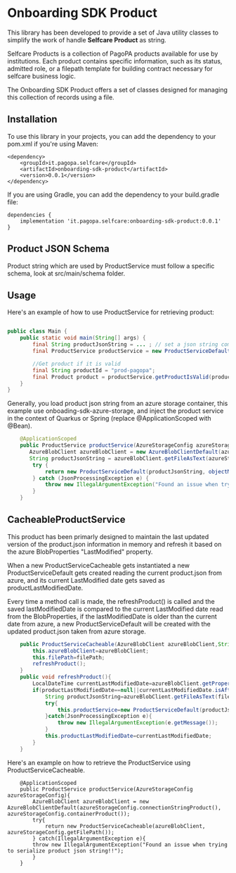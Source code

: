 # Onboarding SDK Product

This library has been developed to provide a set of Java utility classes to simplify the work of handle **Selfcare Product** as string.

Selfcare Products is a collection of PagoPA products available for use by institutions. Each product contains specific information, such as its status, admitted role, or a filepath template for building contract necessary for selfcare business logic. 

The Onboarding SDK Product offers a set of classes designed for managing this collection of records using a file.

## Installation

To use this library in your projects, you can add the dependency to your pom.xml if you're using Maven:

```shell script
<dependency>
    <groupId>it.pagopa.selfcare</groupId>
    <artifactId>onboarding-sdk-product</artifactId>
    <version>0.0.1</version>
</dependency>
```

If you are using Gradle, you can add the dependency to your build.gradle file:

```shell script
dependencies {
    implementation 'it.pagopa.selfcare:onboarding-sdk-product:0.0.1'
}
```
## Product JSON Schema

Product string which are used by ProductService must follow a specific schema, look at src/main/schema folder.

## Usage

Here's an example of how to use ProductService for retrieving product:

```java script

public class Main {
    public static void main(String[] args) {
        final String productJsonString = ... ; // set a json string compliant to a List of Product Pojo
        final ProductService productService = new ProductServiceDefault(productJsonString);

        //Get product if it is valid
        final String productId = "prod-pagopa";
        final Product product = productService.getProductIsValid(productId);
    }
}
```

Generally, you load product json string from an azure storage container, this example use onboading-sdk-azure-storage, and inject the product service in the context of Quarkus or Spring (replace @ApplicationScoped with @Bean). 

```java script
    @ApplicationScoped
    public ProductService productService(AzureStorageConfig azureStorageConfig){
       AzureBlobClient azureBlobClient = new AzureBlobClientDefault(azureStorageConfig.connectionStringProduct(), azureStorageConfig.containerProduct());
       String productJsonString = azureBlobClient.getFileAsText(azureStorageConfig.productFilepath());
        try {
            return new ProductServiceDefault(productJsonString, objectMapper());
        } catch (JsonProcessingException e) {
            throw new IllegalArgumentException("Found an issue when trying to serialize product json string!!");
        }
    }
 ```

## CacheableProductService

This product has been primarly designed to maintain the last updated version of the product.json information in memory and refresh it based on the azure BlobProperties "LastModified" property.

When a new ProductServiceCacheable gets instantiated a new ProductServiceDefault gets created reading the current product.json from azure, and its current LastModified date gets saved as productLastModifiedDate.

Every time a method call is made, the refreshProduct() is called and the saved lastModifiedDate is compared to the current LastModified date read from the BlobProperties, if the lastModifiedDate is older than the current date from azure, a new ProductServiceDefault will be created with the updated product.json taken from azure storage.


```java script
    public ProductServiceCacheable(AzureBlobClient azureBlobClient,String filePath){
        this.azureBlobClient=azureBlobClient;
        this.filePath=filePath;
        refreshProduct();
    }
    public void refreshProduct(){
        LocalDateTime currentLastModifiedDate=azureBlobClient.getProperties(filePath).getLastModified().toLocalDateTime();
        if(productLastModifiedDate==null||currentLastModifiedDate.isAfter(productLastModifiedDate)){
            String productJsonString=azureBlobClient.getFileAsText(filePath);
            try{
                this.productService=new ProductServiceDefault(productJsonString);
            }catch(JsonProcessingException e){
                throw new IllegalArgumentException(e.getMessage());
            }
            this.productLastModifiedDate=currentLastModifiedDate;
        }
    }
```
Here's an example on how to retrieve the ProductService using ProductServiceCacheable.
```
    @ApplicationScoped
    public ProductService productService(AzureStorageConfig azureStorageConfig){
        AzureBlobClient azureBlobClient = new AzureBlobClientDefault(azureStorageConfig.connectionStringProduct(), azureStorageConfig.containerProduct());
        try{
            return new ProductServiceCacheable(azureBlobClient, azureStorageConfig.getFilePath());
        } catch(IllegalArgumentException e){
        throw new IllegalArgumentException("Found an issue when trying to serialize product json string!!");
        }
    }
```